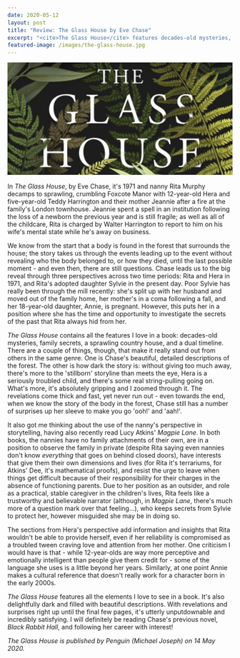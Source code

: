 ```yaml
---
date: 2020-05-12
layout: post
title: "Review: The Glass House by Eve Chase"
excerpt: "<cite>The Glass House</cite> features decades-old mysteries, family secrets, a sprawling country house, and a dual timeline - all elements I love to see in a book. It's also delightfully dark and gripping, with beautiful descriptions."
featured-image: /images/the-glass-house.jpg
---
```


![The Glass House](/images/the-glass-house.jpg)

In <cite>The Glass House</cite>, by Eve Chase, it's 1971 and nanny Rita Murphy decamps to sprawling, crumbling Foxcote Manor with 12-year-old Hera and five-year-old Teddy Harrington and their mother Jeannie after a fire at the family's London townhouse. Jeannie spent a spell in an institution following the loss of a newborn the previous year and is still fragile; as well as all of the childcare, Rita is charged by Walter Harrington to report to him on his wife's mental state while he's away on business.

We know from the start that a body is found in the forest that surrounds the house; the story takes us through the events leading up to the event without revealing who the body belonged to, or how they died, until the last possible moment - and even then, there are still questions. Chase leads us to the big reveal through three perspectives across two time periods: Rita and Hera in 1971, and Rita's adopted daughter Sylvie in the present day. Poor Sylvie has really been through the mill recently: she's split up with her husband and moved out of the family home, her mother's in a coma following a fall, and her 18-year-old daughter, Annie, is pregnant. However, this puts her in a position where she has the time and opportunity to investigate the secrets of the past that Rita always hid from her.

<cite>The Glass House</cite> contains all the features I love in a book: decades-old mysteries, family secrets, a sprawling country house, and a dual timeline. There are a couple of things, though, that make it really stand out from others in the same genre. One is Chase's beautiful, detailed descriptions of the forest. The other is how dark the story is: without giving too much away, there's more to the 'stillborn' storyline than meets the eye, Hera is a seriously troubled child, and there's some real string-pulling going on. What's more, it's absolutely gripping and I zoomed through it. The revelations come thick and fast, yet never run out - even towards the end, when we know the story of the body in the forest, Chase still has a number of surprises up her sleeve to make you go 'ooh!' and 'aah!'.

It also got me thinking about the use of the nanny's perspective in storytelling, having also recently read Lucy Atkins' <cite>Magpie Lane</cite>. In both books, the nannies have no family attachments of their own, are in a position to observe the family in private (despite Rita saying even nannies don't know *everything* that goes on behind closed doors), have interests that give them their own dimensions and lives (for Rita it's terrariums, for Atkins' Dee, it's mathematical proofs), and resist the urge to leave when things get difficult because of their responsibility for their charges in the absence of functioning parents. Due to her position as an outsider, and role as a practical, stable caregiver in the children's lives, Rita feels like a trustworthy and believable narrator (although, in <cite>Magpie Lane</cite>, there's much more of a question mark over that feeling...), who keeps secrets from Sylvie to protect her, however misguided she may be in doing so.

The sections from Hera's perspective add information and insights that Rita wouldn't be able to provide herself, even if her reliability is compromised as a troubled tween craving love and attention from her mother. One criticism I would have is that - while 12-year-olds are way more perceptive and emotionally intelligent than people give them credit for - some of the language she uses is a little beyond her years. Similarly, at one point Annie makes a cultural reference that doesn't really work for a character born in the early 2000s.

<cite>The Glass House</cite> features all the elements I love to see in a book. It's also delightfully dark and filled with beautiful descriptions. With revelations and surprises right up until the final few pages, it's utterly unputdownable and incredibly satisfying. I will definitely be reading Chase's previous novel, <cite>Black Rabbit Hall</cite>, and following her career with interest!

*<cite>The Glass House</cite> is published by Penguin (Michael Joseph) on 14 May 2020.*

